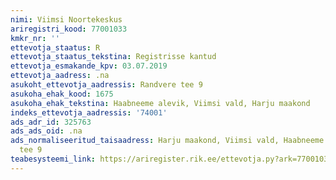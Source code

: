 ```yaml
---
nimi: Viimsi Noortekeskus
ariregistri_kood: 77001033
kmkr_nr: ''
ettevotja_staatus: R
ettevotja_staatus_tekstina: Registrisse kantud
ettevotja_esmakande_kpv: 03.07.2019
ettevotja_aadress: .na
asukoht_ettevotja_aadressis: Randvere tee 9
asukoha_ehak_kood: 1675
asukoha_ehak_tekstina: Haabneeme alevik, Viimsi vald, Harju maakond
indeks_ettevotja_aadressis: '74001'
ads_adr_id: 325763
ads_ads_oid: .na
ads_normaliseeritud_taisaadress: Harju maakond, Viimsi vald, Haabneeme alevik, Randvere
  tee 9
teabesysteemi_link: https://ariregister.rik.ee/ettevotja.py?ark=77001033&ref=rekvisiidid
---
```

